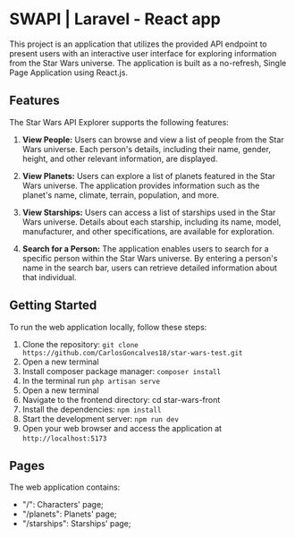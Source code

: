 # SWAPI | Laravel - React app 

This project is an application that utilizes the provided API endpoint to present users with an interactive user interface for exploring information from the Star Wars universe. The application is built as a no-refresh, Single Page Application using React.js.

## Features

The Star Wars API Explorer supports the following features:

1. **View People:** Users can browse and view a list of people from the Star Wars universe. Each person's details, including their name, gender, height, and other relevant information, are displayed.

2. **View Planets:** Users can explore a list of planets featured in the Star Wars universe. The application provides information such as the planet's name, climate, terrain, population, and more.

3. **View Starships:** Users can access a list of starships used in the Star Wars universe. Details about each starship, including its name, model, manufacturer, and other specifications, are available for exploration.

4. **Search for a Person:** The application enables users to search for a specific person within the Star Wars universe. By entering a person's name in the search bar, users can retrieve detailed information about that individual.

## Getting Started 

To run the web application locally, follow these steps:

1. Clone the repository: `git clone https://github.com/CarlosGoncalves18/star-wars-test.git`
2. Open a new terminal 
3. Install composer package manager: `composer install`
4. In the terminal run `php artisan serve` 
5. Open a new terminal 
6. Navigate to the frontend directory: cd star-wars-front
7. Install the dependencies: `npm install`
8. Start the development server: `npm run dev`
9. Open your web browser and access the application at `http://localhost:5173`
   
## Pages
The web application contains:

* "/": Characters' page;
* "/planets": Planets' page;
* "/starships": Starships' page;

